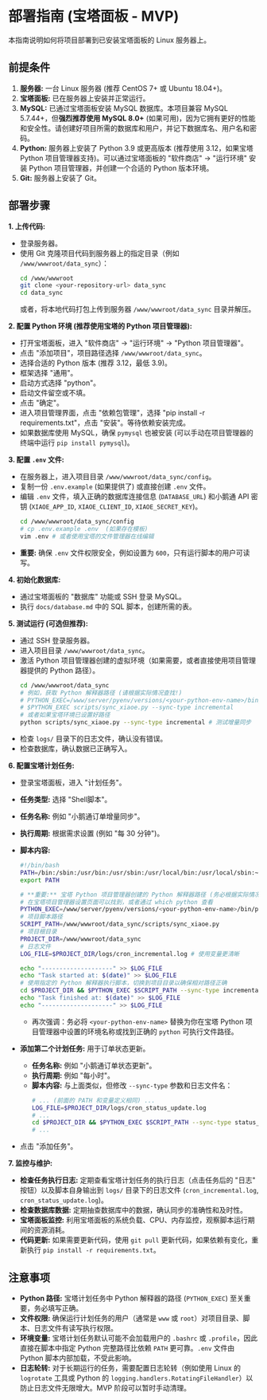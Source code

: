 # 部署指南 (宝塔面板 - MVP)

本指南说明如何将项目部署到已安装宝塔面板的 Linux 服务器上。

## 前提条件

1.  **服务器:** 一台 Linux 服务器 (推荐 CentOS 7+ 或 Ubuntu 18.04+)。
2.  **宝塔面板:** 已在服务器上安装并正常运行。
3.  **MySQL:** 已通过宝塔面板安装 MySQL 数据库。本项目兼容 MySQL 5.7.44+，但**强烈推荐使用 MySQL 8.0+** (如果可用)，因为它拥有更好的性能和安全性。请创建好项目所需的数据库和用户，并记下数据库名、用户名和密码。
4.  **Python:** 服务器上安装了 Python 3.9 或更高版本 (推荐使用 3.12，如果宝塔 Python 项目管理器支持)。可以通过宝塔面板的 "软件商店" -> "运行环境" 安装 Python 项目管理器，并创建一个合适的 Python 版本环境。
5.  **Git:** 服务器上安装了 Git。

## 部署步骤

**1. 上传代码:**

*   登录服务器。
*   使用 Git 克隆项目代码到服务器上的指定目录（例如 `/www/wwwroot/data_sync`）：
    ```bash
    cd /www/wwwroot
    git clone <your-repository-url> data_sync
    cd data_sync
    ```
    或者，将本地代码打包上传到服务器 `/www/wwwroot/data_sync` 目录并解压。

**2. 配置 Python 环境 (推荐使用宝塔的 Python 项目管理器):**

*   打开宝塔面板，进入 "软件商店" -> "运行环境" -> "Python 项目管理器"。
*   点击 "添加项目"，项目路径选择 `/www/wwwroot/data_sync`。
*   选择合适的 Python 版本 (推荐 3.12，最低 3.9)。
*   框架选择 "通用"。
*   启动方式选择 "python"。
*   启动文件留空或不填。
*   点击 "确定"。
*   进入项目管理界面，点击 "依赖包管理"，选择 "pip install -r requirements.txt"，点击 "安装"。等待依赖安装完成。
*   如果数据库使用 MySQL，确保 `pymysql` 也被安装 (可以手动在项目管理器的终端中运行 `pip install pymysql`)。

**3. 配置 `.env` 文件:**

*   在服务器上，进入项目目录 `/www/wwwroot/data_sync/config`。
*   复制一份 `.env.example` (如果提供了) 或直接创建 `.env` 文件。
*   编辑 `.env` 文件，填入正确的数据库连接信息 (`DATABASE_URL`) 和小鹅通 API 密钥 (`XIAOE_APP_ID`, `XIAOE_CLIENT_ID`, `XIAOE_SECRET_KEY`)。
    ```bash
    cd /www/wwwroot/data_sync/config
    # cp .env.example .env  (如果存在模板)
    vim .env # 或者使用宝塔的文件管理器在线编辑
    ```
*   **重要:** 确保 `.env` 文件权限安全，例如设置为 `600`，只有运行脚本的用户可读写。

**4. 初始化数据库:**

*   通过宝塔面板的 "数据库" 功能或 SSH 登录 MySQL。
*   执行 `docs/database.md` 中的 SQL 脚本，创建所需的表。

**5. 测试运行 (可选但推荐):**

*   通过 SSH 登录服务器。
*   进入项目目录 `/www/wwwroot/data_sync`。
*   激活 Python 项目管理器创建的虚拟环境（如果需要，或者直接使用项目管理器提供的 Python 路径）。
    ```bash
    cd /www/wwwroot/data_sync
    # 例如，获取 Python 解释器路径 (请根据实际情况查找!)
    # PYTHON_EXEC=/www/server/pyenv/versions/<your-python-env-name>/bin/python
    # $PYTHON_EXEC scripts/sync_xiaoe.py --sync-type incremental
    # 或者如果宝塔环境已设置好路径
    python scripts/sync_xiaoe.py --sync-type incremental # 测试增量同步
    ```
*   检查 `logs/` 目录下的日志文件，确认没有错误。
*   检查数据库，确认数据已正确写入。

**6. 配置宝塔计划任务:**

*   登录宝塔面板，进入 "计划任务"。
*   **任务类型:** 选择 "Shell脚本"。
*   **任务名称:** 例如 "小鹅通订单增量同步"。
*   **执行周期:** 根据需求设置 (例如 "每 30 分钟")。
*   **脚本内容:**
    ```bash
    #!/bin/bash
    PATH=/bin:/sbin:/usr/bin:/usr/sbin:/usr/local/bin:/usr/local/sbin:~/bin
    export PATH

    # **重要:** 宝塔 Python 项目管理器创建的 Python 解释器路径 (务必根据实际情况修改!)
    # 在宝塔项目管理器设置页面可以找到，或者通过 which python 查看
    PYTHON_EXEC=/www/server/pyenv/versions/<your-python-env-name>/bin/python
    # 项目脚本路径
    SCRIPT_PATH=/www/wwwroot/data_sync/scripts/sync_xiaoe.py
    # 项目根目录
    PROJECT_DIR=/www/wwwroot/data_sync
    # 日志文件
    LOG_FILE=$PROJECT_DIR/logs/cron_incremental.log # 使用变量更清晰

    echo "--------------------" >> $LOG_FILE
    echo "Task started at: $(date)" >> $LOG_FILE
    # 使用指定的 Python 解释器执行脚本，切换到项目目录以确保相对路径正确
    cd $PROJECT_DIR && $PYTHON_EXEC $SCRIPT_PATH --sync-type incremental >> $LOG_FILE 2>&1
    echo "Task finished at: $(date)" >> $LOG_FILE
    echo "--------------------" >> $LOG_FILE
    ```
    *   再次强调：务必将 `<your-python-env-name>` 替换为你在宝塔 Python 项目管理器中设置的环境名称或找到正确的 `python` 可执行文件路径。

*   **添加第二个计划任务:** 用于订单状态更新。
    *   **任务名称:** 例如 "小鹅通订单状态更新"。
    *   **执行周期:** 例如 "每小时"。
    *   **脚本内容:** 与上面类似，但修改 `--sync-type` 参数和日志文件名：
        ```bash
        # ... (前面的 PATH 和变量定义相同) ...
        LOG_FILE=$PROJECT_DIR/logs/cron_status_update.log
        # ...
        cd $PROJECT_DIR && $PYTHON_EXEC $SCRIPT_PATH --sync-type status_update >> $LOG_FILE 2>&1
        # ...
        ```

*   点击 "添加任务"。

**7. 监控与维护:**

*   **检查任务执行日志:** 定期查看宝塔计划任务的执行日志（点击任务后的 "日志" 按钮）以及脚本自身输出到 `logs/` 目录下的日志文件 (`cron_incremental.log`, `cron_status_update.log`)。
*   **检查数据库数据:** 定期抽查数据库中的数据，确认同步的准确性和及时性。
*   **宝塔面板监控:** 利用宝塔面板的系统负载、CPU、内存监控，观察脚本运行期间的资源消耗。
*   **代码更新:** 如果需要更新代码，使用 `git pull` 更新代码，如果依赖有变化，重新执行 `pip install -r requirements.txt`。

## 注意事项

*   **Python 路径:** 宝塔计划任务中 Python 解释器的路径 (`PYTHON_EXEC`) 至关重要，务必填写正确。
*   **文件权限:** 确保运行计划任务的用户（通常是 `www` 或 `root`）对项目目录、脚本、日志文件有读写执行权限。
*   **环境变量:** 宝塔计划任务默认可能不会加载用户的 `.bashrc` 或 `.profile`，因此直接在脚本中指定 Python 完整路径比依赖 `PATH` 更可靠。`.env` 文件由 Python 脚本内部加载，不受此影响。
*   **日志轮转:** 对于长期运行的任务，需要配置日志轮转（例如使用 Linux 的 `logrotate` 工具或 Python 的 `logging.handlers.RotatingFileHandler`）以防止日志文件无限增大。MVP 阶段可以暂时手动清理。
